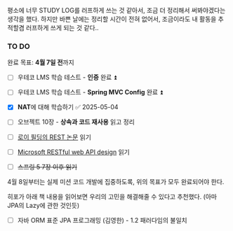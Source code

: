 평소에 너무 STUDY LOG를 러프하게 쓰는 것 같아서, 조금 더 정리해서 써봐야겠다는 생각을 했다.
하지만 바쁜 날에는 정리할 시간이 전혀 없어서, 조금이라도 내 활동을 추적할겸 러프하게 쓰게 되는 것 같다..

### TO DO
완료 목표: **4월 7일 전**까지
- [ ] 우테코 LMS 학습 테스트 - **인증** 완료 ⏫ 
- [ ] 우테코 LMS 학습 테스트 - **Spring MVC Config** 완료 ⏫ 
- [x] **NAT**에 대해 학습하기 ✅ 2025-05-04
- [ ] 오브젝트 10장 - **상속과 코드 재사용** 읽고 정리
- [ ] [로이 필딩의 REST 논문](https://ics.uci.edu/~fielding/pubs/dissertation/fielding_dissertation.pdf) 읽기
- [ ] [Microsoft RESTful web API design](https://learn.microsoft.com/en-us/azure/architecture/best-practices/api-design) 읽기
- [ ] ~~스프링 5 7장 이후 읽기~~


4월 8일부터는 실제 미션 코드 개발에 집중하도록, 위의 목표가 모두 완료되어야 한다.




히포가 아래 책 내용을 읽어보면 우리의 고민을 해결해줄 수 있다고 추천했다. (아마 JPA의 Lazy에 관한 것인듯)
- [ ] 자바 ORM 표준 JPA 프로그래밍 (김영한) - 1.2 패러다임의 불일치


